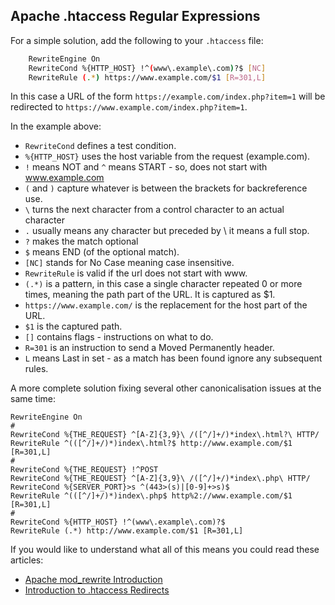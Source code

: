 <!-- Filename: Adding_www_to_a_url / Display title: Adding www to a URL -->

## Apache .htaccess Regular Expressions

For a simple solution, add the following to your `.htaccess` file:

```bash
    RewriteEngine On
    RewriteCond %{HTTP_HOST} !^(www\.example\.com)?$ [NC]
    RewriteRule (.*) https://www.example.com/$1 [R=301,L]
```

In this case a URL of the form `https://example.com/index.php?item=1` will be
redirected to `https://www.example.com/index.php?item=1`.

In the example above:

* `RewriteCond` defines a test condition.
* `%{HTTP_HOST}` uses the host variable from the request (example.com).
* `!` means NOT and `^` means START - so, does not start with www.example.com
* `(` and `)` capture whatever is between the brackets for backreference use.
* `\` turns the next character from a control character to an actual character
* `.` usually means any character but preceded by \ it means a full stop.
* `?` makes the match optional
* `$` means END (of the optional match).
* `[NC]` stands for No Case meaning case insensitive.
* `RewriteRule` is valid if the url does not start with www.
* `(.*)` is a pattern, in this case a single character repeated 0 or more
    times, meaning the path part of the URL. It is captured as $1.
* `https://www.example.com/` is the replacement for the host part of the URL.
* `$1` is the captured path.
* `[]` contains flags - instructions on what to do.
* `R=301` is an instruction to send a Moved Permanently header.
* `L` means Last in set - as a match has been found ignore any subsequent rules.

A more complete solution fixing several other canonicalisation issues at
the same time:

    RewriteEngine On
    #
    RewriteCond %{THE_REQUEST} ^[A-Z]{3,9}\ /([^/]+/)*index\.html?\ HTTP/
    RewriteRule ^(([^/]+/)*)index\.html?$ http://www.example.com/$1 [R=301,L]
    #
    RewriteCond %{THE_REQUEST} !^POST
    RewriteCond %{THE_REQUEST} ^[A-Z]{3,9}\ /([^/]+/)*index\.php\ HTTP/
    RewriteCond %{SERVER_PORT}>s ^(443>(s)|[0-9]+>s)$
    RewriteRule ^(([^/]+/)*)index\.php$ http%2://www.example.com/$1 [R=301,L]
    #
    RewriteCond %{HTTP_HOST} !^(www\.example\.com)?$
    RewriteRule (.*) http://www.example.com/$1 [R=301,L]

If you would like to understand what all of this means you could read these
articles:

* [Apache mod_rewrite Introduction](https://httpd.apache.org/docs/2.4/rewrite/intro.html)
* [Introduction to .htaccess Redirects](https://www.danielmorell.com/guides/htaccess-seo/redirects/introduction-to-redirects)
